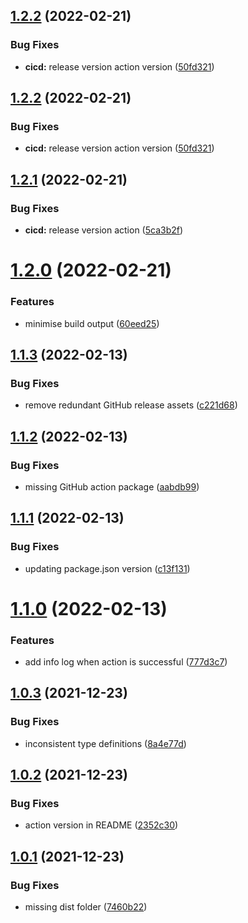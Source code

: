 ## [1.2.2](https://github.com/HormCodes/do-not-deploy-on-friday/compare/v1.2.1...v1.2.2) (2022-02-21)


### Bug Fixes

* **cicd:** release version action version ([50fd321](https://github.com/HormCodes/do-not-deploy-on-friday/commit/50fd3213bd6f9f3249d1898c1000cee703538c84))

## [1.2.2](https://github.com/HormCodes/do-not-deploy-on-friday/compare/v1.2.1...v1.2.2) (2022-02-21)


### Bug Fixes

* **cicd:** release version action version ([50fd321](https://github.com/HormCodes/do-not-deploy-on-friday/commit/50fd3213bd6f9f3249d1898c1000cee703538c84))

## [1.2.1](https://github.com/HormCodes/do-not-deploy-on-friday/compare/v1.2.0...v1.2.1) (2022-02-21)


### Bug Fixes

* **cicd:** release version action ([5ca3b2f](https://github.com/HormCodes/do-not-deploy-on-friday/commit/5ca3b2f649560a839de040f44dbd95ac76e68230))

# [1.2.0](https://github.com/HormCodes/do-not-deploy-on-friday/compare/v1.1.3...v1.2.0) (2022-02-21)


### Features

* minimise build output ([60eed25](https://github.com/HormCodes/do-not-deploy-on-friday/commit/60eed25b37367a01a763555c05113c9d76fd14d2))

## [1.1.3](https://github.com/HormCodes/do-not-deploy-on-friday/compare/v1.1.2...v1.1.3) (2022-02-13)


### Bug Fixes

* remove redundant GitHub release assets ([c221d68](https://github.com/HormCodes/do-not-deploy-on-friday/commit/c221d68f551060c514e9ab2b33687241b35dd3dd))

## [1.1.2](https://github.com/HormCodes/do-not-deploy-on-friday/compare/v1.1.1...v1.1.2) (2022-02-13)


### Bug Fixes

* missing GitHub action package ([aabdb99](https://github.com/HormCodes/do-not-deploy-on-friday/commit/aabdb9953573a031f63c8952597636983a49c61e))

## [1.1.1](https://github.com/HormCodes/do-not-deploy-on-friday/compare/v1.1.0...v1.1.1) (2022-02-13)


### Bug Fixes

* updating package.json version ([c13f131](https://github.com/HormCodes/do-not-deploy-on-friday/commit/c13f13128a4db5c994f23630e7f4d98309523ea9))

# [1.1.0](https://github.com/HormCodes/do-not-deploy-on-friday/compare/v1.0.3...v1.1.0) (2022-02-13)


### Features

* add info log when action is successful ([777d3c7](https://github.com/HormCodes/do-not-deploy-on-friday/commit/777d3c7f5242d854958749a69c73bbfcc3a209ce))

## [1.0.3](https://github.com/HormCodes/do-not-deploy-on-friday/compare/v1.0.2...v1.0.3) (2021-12-23)


### Bug Fixes

* inconsistent type definitions ([8a4e77d](https://github.com/HormCodes/do-not-deploy-on-friday/commit/8a4e77dc1b693cb7a0348a5932465f7233f8d7ef))

## [1.0.2](https://github.com/HormCodes/do-not-deploy-on-friday/compare/v1.0.1...v1.0.2) (2021-12-23)


### Bug Fixes

* action version in README ([2352c30](https://github.com/HormCodes/do-not-deploy-on-friday/commit/2352c304d34b3865da353661eb66fae8248a007b))

## [1.0.1](https://github.com/HormCodes/do-not-deploy-on-friday/compare/v1.0.0...v1.0.1) (2021-12-23)


### Bug Fixes

* missing dist folder ([7460b22](https://github.com/HormCodes/do-not-deploy-on-friday/commit/7460b2262549f514af76c685f10c1dd51652f771))
